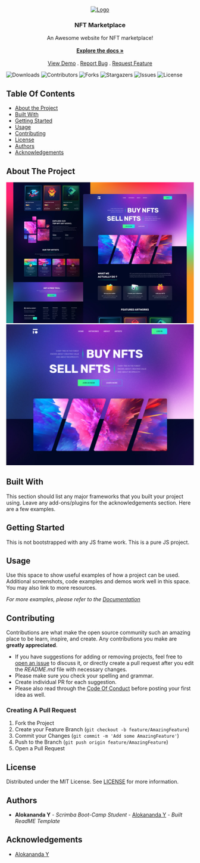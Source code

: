 <br/>
<p align="center">
  <a href="https://github.com/alok-38/portfolio-website">
    <img src="./assets/images/Screenshot1.png" alt="Logo" width="80" height="80">
  </a>

  <h3 align="center">NFT Marketplace</h3>

  <p align="center">
    An Awesome website for NFT marketplace!
    <br/>
    <br/>
    <a href="https://github.com/alok-38/portfolio-website"><strong>Explore the docs »</strong></a>
    <br/>
    <br/>
    <a href="https://portfolio-website-ov74uokh8-alok-38.vercel.app/">View Demo</a>
    .
    <a href="https://github.com/alok-38/portfolio-website/issues">Report Bug</a>
    .
    <a href="https://github.com/alok-38/portfolio-website/issues">Request Feature</a>
  </p>
</p>

![Downloads](https://img.shields.io/github/downloads/alok-38/ReadME-Generator/total) ![Contributors](https://img.shields.io/github/contributors/alok-38/ReadME-Generator?color=dark-green) ![Forks](https://img.shields.io/github/forks/alok-38/ReadME-Generator?style=social) ![Stargazers](https://img.shields.io/github/stars/alok-38/ReadME-Generator?style=social) ![Issues](https://img.shields.io/github/issues/alok-38/ReadME-Generator) ![License](https://img.shields.io/github/license/alok-38/ReadME-Generator)

## Table Of Contents

- [About the Project](#about-the-project)
- [Built With](#built-with)
- [Getting Started](#getting-started)
- [Usage](#usage)
- [Contributing](#contributing)
- [License](#license)
- [Authors](#authors)
- [Acknowledgements](#acknowledgements)

## About The Project

![Screen Shot](./img/NFT.webp)
![Screen Shot](./img/NFT1.webp)

## Built With

This section should list any major frameworks that you built your project using. Leave any add-ons/plugins for the acknowledgements section. Here are a few examples.

## Getting Started

This is not bootstrapped with any JS frame work. This is a pure JS project.

## Usage

Use this space to show useful examples of how a project can be used. Additional screenshots, code examples and demos work well in this space. You may also link to more resources.

_For more examples, please refer to the [Documentation](https://example.com)_

## Contributing

Contributions are what make the open source community such an amazing place to be learn, inspire, and create. Any contributions you make are **greatly appreciated**.

- If you have suggestions for adding or removing projects, feel free to [open an issue](https://github.com/alok-38/ReadME-Generator/issues/new) to discuss it, or directly create a pull request after you edit the _README.md_ file with necessary changes.
- Please make sure you check your spelling and grammar.
- Create individual PR for each suggestion.
- Please also read through the [Code Of Conduct](https://github.com/alok-38/ReadME-Generator/blob/main/CODE_OF_CONDUCT.md) before posting your first idea as well.

### Creating A Pull Request

1. Fork the Project
2. Create your Feature Branch (`git checkout -b feature/AmazingFeature`)
3. Commit your Changes (`git commit -m 'Add some AmazingFeature'`)
4. Push to the Branch (`git push origin feature/AmazingFeature`)
5. Open a Pull Request

## License

Distributed under the MIT License. See [LICENSE](https://github.com/alok-38/ReadME-Generator/blob/main/LICENSE.md) for more information.

## Authors

- **Alokananda Y** - _Scrimba Boot-Camp Student_ - [Alokananda Y](https://github.com/alok-38) - _Built ReadME Template_

## Acknowledgements

- [Alokananda Y](https://twitter.com/plantsfortrees)
